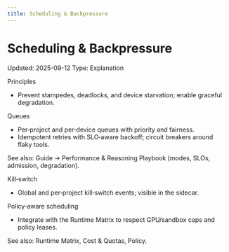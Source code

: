 ```yaml
---
title: Scheduling & Backpressure
---
```


# Scheduling & Backpressure
Updated: 2025-09-12
Type: Explanation

Principles
- Prevent stampedes, deadlocks, and device starvation; enable graceful degradation.

Queues
- Per‑project and per‑device queues with priority and fairness.
- Idempotent retries with SLO‑aware backoff; circuit breakers around flaky tools.

See also: Guide → Performance & Reasoning Playbook (modes, SLOs, admission, degradation).

Kill‑switch
- Global and per‑project kill‑switch events; visible in the sidecar.

Policy‑aware scheduling
- Integrate with the Runtime Matrix to respect GPU/sandbox caps and policy leases.

See also: Runtime Matrix, Cost & Quotas, Policy.

